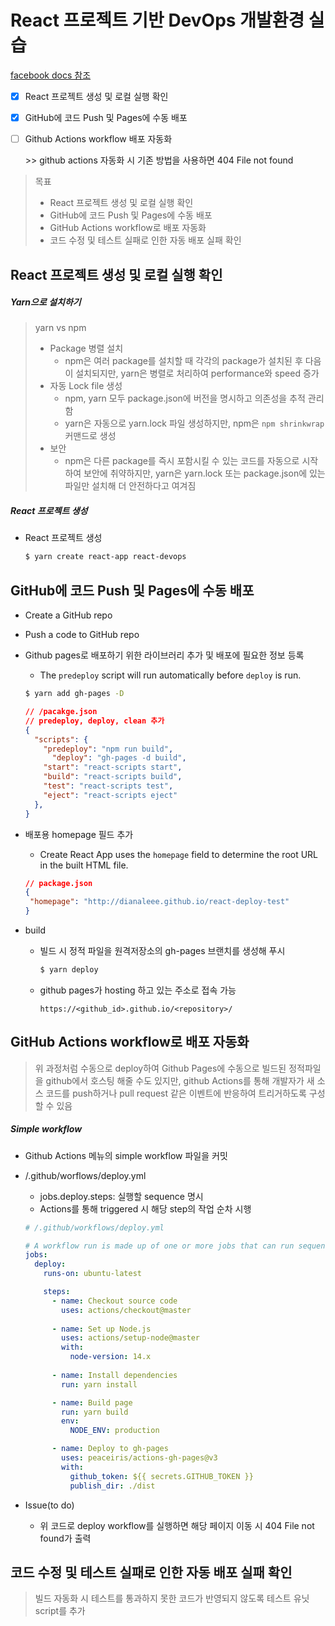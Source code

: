 # React 프로젝트 기반 DevOps 개발환경 실습

[facebook docs 참조](https://create-react-app.dev/docs/deployment/)

- [x] React 프로젝트 생성 및 로컬 실행 확인

- [x] GitHub에 코드 Push 및 Pages에 수동 배포

- [ ] Github Actions workflow 배포 자동화

  \>> github actions 자동화 시 기존 방법을 사용하면 404 File not found



> 목표
>
> - React 프로젝트 생성 및 로컬 실행 확인
> - GitHub에 코드 Push 및 Pages에 수동 배포
> - GitHub Actions workflow로 배포 자동화
> - 코드 수정 및 테스트 실패로 인한 자동 배포 실패 확인



## React 프로젝트 생성 및 로컬 실행 확인

##### Yarn으로 설치하기

> yarn vs npm
>
> - Package 병렬 설치
>   - npm은 여러 package를 설치할 때 각각의 package가 설치된 후 다음이 설치되지만, yarn은 병렬로 처리하여 performance와 speed 증가
> - 자동 Lock file 생성
>   - npm, yarn 모두 package.json에 버전을 명시하고 의존성을 추적 관리함
>   - yarn은 자동으로 yarn.lock 파일 생성하지만, npm은 `npm shrinkwrap` 커맨드로 생성
> - 보안
>   - npm은 다른 package를 즉시 포함시킬 수 있는 코드를 자동으로 시작하여 보안에 취약하지만, yarn은 yarn.lock 또는 package.json에 있는 파일만 설치해 더 안전하다고 여겨짐



##### React 프로젝트 생성

- React 프로젝트 생성

  ```bash
  $ yarn create react-app react-devops
  ```



## GitHub에 코드 Push 및 Pages에 수동 배포

- Create a GitHub repo

- Push a code to GitHub repo

- Github pages로 배포하기 위한 라이브러리 추가 및 배포에 필요한 정보 등록

  - The `predeploy` script will run automatically before `deploy` is run.

  ```bash
  $ yarn add gh-pages -D
  ```

  ```json
  // /pacakge.json
  // predeploy, deploy, clean 추가
  {
    "scripts": {
      "predeploy": "npm run build",
  		"deploy": "gh-pages -d build",
      "start": "react-scripts start",
      "build": "react-scripts build",
      "test": "react-scripts test",
      "eject": "react-scripts eject"
    },
  }
  ```

- 배포용 homepage 필드 추가

  - Create React App uses the `homepage` field to determine the root URL in the built HTML file.

  ```json
  // package.json
  {
   "homepage": "http://dianaleee.github.io/react-deploy-test"
  }
  ```

- build

  - 빌드 시 정적 파일을 원격저장소의 gh-pages 브랜치를 생성해 푸시

    ```bash
    $ yarn deploy
    ```

  - github pages가 hosting 하고 있는 주소로 접속 가능

    `https://<github_id>.github.io/<repository>/`

    

## GitHub Actions workflow로 배포 자동화

> 위 과정처럼 수동으로 deploy하여 Github Pages에 수동으로 빌드된 정적파일을 github에서 호스팅 해줄 수도 있지만, github Actions를 통해 개발자가 새 소스 코드를 push하거나 pull request 같은 이벤트에 반응하여 트리거하도록 구성할 수 있음

##### Simple workflow

- Github Actions 메뉴의 simple workflow 파일을 커밋

- /.github/worflows/deploy.yml

  - jobs.deploy.steps: 실행할 sequence 명시
  - Actions를 통해 triggered 시 해당 step의 작업 순차 시행

  ```yaml
  # /.github/workflows/deploy.yml
  
  # A workflow run is made up of one or more jobs that can run sequentially or in parallel
  jobs:
    deploy:
      runs-on: ubuntu-latest
  
      steps:
        - name: Checkout source code
          uses: actions/checkout@master
        
        - name: Set up Node.js
          uses: actions/setup-node@master
          with:
            node-version: 14.x
        
        - name: Install dependencies
          run: yarn install
  
        - name: Build page
          run: yarn build
          env:
            NODE_ENV: production
  
        - name: Deploy to gh-pages
          uses: peaceiris/actions-gh-pages@v3
          with:
            github_token: ${{ secrets.GITHUB_TOKEN }}
            publish_dir: ./dist
  ```
  
- Issue(to do)

  - 위 코드로 deploy workflow를 실행하면 해당 페이지 이동 시 404 File not found가 출력

  

## 코드 수정 및 테스트 실패로 인한 자동 배포 실패 확인

> 빌드 자동화 시 테스트를 통과하지 못한 코드가 반영되지 않도록 테스트 유닛 script를 추가


